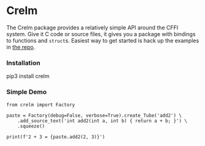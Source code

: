 # Crelm
The Crelm package provides a relatively simple API around the CFFI system. Give it C code or source files, it gives you a package with bindings to functions and `struct`s. Easiest way to get started is hack up the examples in [the repo](https://github.com/wideopensource/crelm/tree/main/examples).

### Installation

pip3 install crelm

### Simple Demo

```
from crelm import Factory

paste = Factory(debug=False, verbose=True).create_Tube('add2') \
    .add_source_text('int add2(int a, int b) { return a + b; }') \
    .squeeze()

print(f'2 + 3 = {paste.add2(2, 3)}')
```
